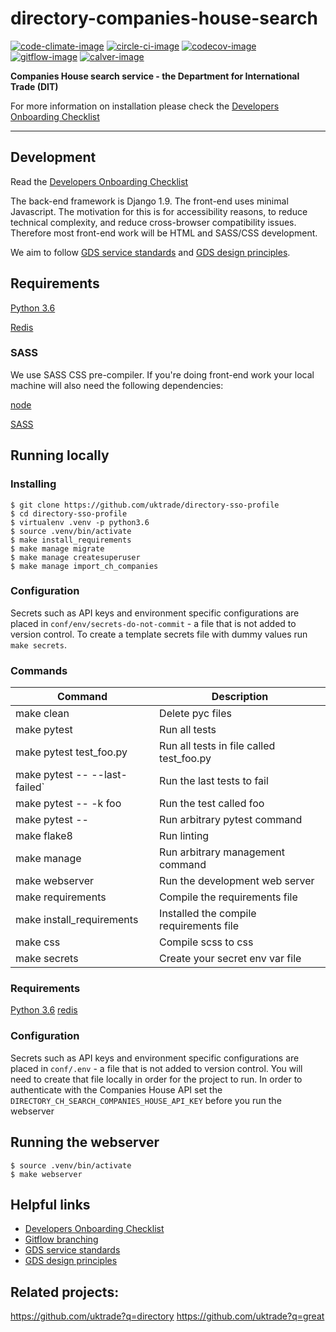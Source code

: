 # directory-companies-house-search

[![code-climate-image]][code-climate]
[![circle-ci-image]][circle-ci]
[![codecov-image]][codecov]
[![gitflow-image]][gitflow]
[![calver-image]][calver]

**Companies House search service - the Department for International Trade (DIT)**

For more information on installation please check the [Developers Onboarding Checklist](https://uktrade.atlassian.net/wiki/spaces/ED/pages/32243946/Developers+onboarding+checklist)

---

## Development

Read the [Developers Onboarding Checklist](https://uktrade.atlassian.net/wiki/spaces/ED/pages/32243946/Developers+onboarding+checklist)

The back-end framework is Django 1.9. The front-end uses minimal Javascript. The motivation for this is for accessibility reasons, to reduce technical complexity, and reduce cross-browser compatibility issues. Therefore most front-end work will be HTML and SASS/CSS development.

We aim to follow [GDS service standards](https://www.gov.uk/service-manual/service-standard) and [GDS design principles](https://www.gov.uk/design-principles).

## Requirements
[Python 3.6](https://www.python.org/downloads/release/python-366/)

[Redis]( https://redis.io/)

### SASS
We use SASS CSS pre-compiler. If you're doing front-end work your local machine will also need the following dependencies:

[node](https://nodejs.org/en/download/)

[SASS](http://sass-lang.com/)

## Running locally

### Installing
    $ git clone https://github.com/uktrade/directory-sso-profile
    $ cd directory-sso-profile
    $ virtualenv .venv -p python3.6
    $ source .venv/bin/activate
    $ make install_requirements
    $ make manage migrate
    $ make manage createsuperuser
    $ make manage import_ch_companies

### Configuration

Secrets such as API keys and environment specific configurations are placed in `conf/env/secrets-do-not-commit` - a file that is not added to version control. To create a template secrets file with dummy values run `make secrets`.

### Commands

| Command                       | Description |
| ----------------------------- | ------------|
| make clean                    | Delete pyc files |
| make pytest                   | Run all tests |
| make pytest test_foo.py       | Run all tests in file called test_foo.py |
| make pytest -- --last-failed` | Run the last tests to fail |
| make pytest -- -k foo         | Run the test called foo |
| make pytest -- <foo>          | Run arbitrary pytest command |
| make flake8                   | Run linting |
| make manage <foo>             | Run arbitrary management command |
| make webserver                | Run the development web server |
| make requirements             | Compile the requirements file |
| make install_requirements     | Installed the compile requirements file |
| make css                      | Compile scss to css |
| make secrets                  | Create your secret env var file |

### Requirements

[Python 3.6](https://www.python.org/downloads/release/python-368/)
[redis](https://redis.io/)


### Configuration
Secrets such as API keys and environment specific configurations are placed in `conf/.env` - a file that is not added to version control. You will need to create that file locally in order for the project to run.
In order to authenticate with the Companies House API set the `DIRECTORY_CH_SEARCH_COMPANIES_HOUSE_API_KEY` before you run the webserver

## Running the webserver

    $ source .venv/bin/activate
    $ make webserver


## Helpful links
* [Developers Onboarding Checklist](https://uktrade.atlassian.net/wiki/spaces/ED/pages/32243946/Developers+onboarding+checklist)
* [Gitflow branching](https://uktrade.atlassian.net/wiki/spaces/ED/pages/737182153/Gitflow+and+releases)
* [GDS service standards](https://www.gov.uk/service-manual/service-standard)
* [GDS design principles](https://www.gov.uk/design-principles)

## Related projects:
https://github.com/uktrade?q=directory
https://github.com/uktrade?q=great

[code-climate-image]: https://codeclimate.com/github/uktrade/directory-companies-house-search/badges/issue_count.svg
[code-climate]: https://codeclimate.com/github/uktrade/directory-companies-house-search

[circle-ci-image]: https://circleci.com/gh/uktrade/directory-companies-house-search/tree/master.svg?style=svg
[circle-ci]: https://circleci.com/gh/uktrade/directory-companies-house-search/tree/master

[codecov-image]: https://codecov.io/gh/uktrade/directory-companies-house-search/branch/master/graph/badge.svg
[codecov]: https://codecov.io/gh/uktrade/directory-companies-house-search

[gitflow-image]: https://img.shields.io/badge/Branching%20strategy-gitflow-5FBB1C.svg
[gitflow]: https://www.atlassian.com/git/tutorials/comparing-workflows/gitflow-workflow

[calver-image]: https://img.shields.io/badge/Versioning%20strategy-CalVer-5FBB1C.svg
[calver]: https://calver.org
